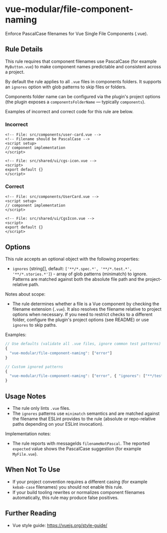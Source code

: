 # vue-modular/file-component-naming

Enforce PascalCase filenames for Vue Single File Components (.vue).

## Rule Details

This rule requires that component filenames use PascalCase (for example `MyButton.vue`) to make component names predictable and consistent across a project.

By default the rule applies to all `.vue` files in components folders. It supports an `ignores` option with glob patterns to skip files or folders.

Components folder name can be configured via the plugin's project options (the plugin exposes a `componentsFolderName` — typically `components`).

Examples of incorrect and correct code for this rule are below.

### Incorrect

```vue
<!-- File: src/components/user-card.vue -->
<!-- Filename should be PascalCase -->
<script setup>
// component implementation
</script>
```

```vue
<!-- File: src/shared/ui/cgs-icon.vue -->
<script>
export default {}
</script>
```

### Correct

```vue
<!-- File: src/components/UserCard.vue -->
<script setup>
// component implementation
</script>
```

```vue
<!-- File: src/shared/ui/CgsIcon.vue -->
<script>
export default {}
</script>
```

## Options

This rule accepts an optional object with the following properties:

- `ignores` (string[], default: `['**/*.spec.*', '**/*.test.*', '**/*.stories.*']`) - array of glob patterns (minimatch) to ignore. Patterns are matched against both the absolute file path and the project-relative path.

Notes about scope:

- The rule determines whether a file is a Vue component by checking the filename extension (`.vue`). It also resolves the filename relative to project options when necessary. If you need to restrict checks to a different folder, configure the plugin's project options (see README) or use `ignores` to skip paths.

Examples:

```js
// Use defaults (validate all .vue files, ignore common test patterns)
{
  "vue-modular/file-component-naming": ["error"]
}

// Custom ignored patterns
{
  "vue-modular/file-component-naming": ["error", { "ignores": ["**/tests/**", "**/*.spec.vue"] }]
}
```

## Usage Notes

- The rule only lints `.vue` files.
- The `ignores` patterns use `minimatch` semantics and are matched against the filename that ESLint provides to the rule (absolute or repo-relative paths depending on your ESLint invocation).

Implementation notes:

- The rule reports with messageIds `filenameNotPascal`. The reported `expected` value shows the PascalCase suggestion (for example `MyFile.vue`).

## When Not To Use

- If your project convention requires a different casing (for example `kebab-case` filenames) you should not enable this rule.
- If your build tooling rewrites or normalizes component filenames automatically, this rule may produce false positives.

## Further Reading

- Vue style guide: <https://vuejs.org/style-guide/>
